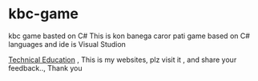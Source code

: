 # kbc-game
kbc game basted on C# 
This is kon banega caror pati game
based on C# languages
and ide is Visual Studion 



<a href="https://www.technical-education.com"> Technical Education</a> , This is my websites, plz visit it , and share your feedback.., Thank you
